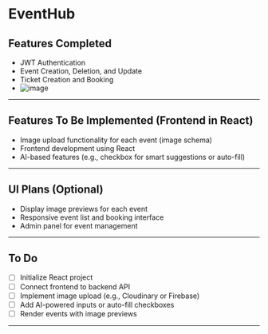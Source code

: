 
# EventHub


## Features Completed

- JWT Authentication
- Event Creation, Deletion, and Update
- Ticket Creation and Booking
- ![image](https://github.com/user-attachments/assets/05c0f083-f18a-4ee4-994e-a479b601ce6d)


---

## Features To Be Implemented (Frontend in React)

- Image upload functionality for each event (image schema)
- Frontend development using React
- AI-based features (e.g., checkbox for smart suggestions or auto-fill)

---


## UI Plans (Optional)

- Display image previews for each event
- Responsive event list and booking interface
- Admin panel for event management

---

## To Do

- [ ] Initialize React project
- [ ] Connect frontend to backend API
- [ ] Implement image upload (e.g., Cloudinary or Firebase)
- [ ] Add AI-powered inputs or auto-fill checkboxes
- [ ] Render events with image previews

---







